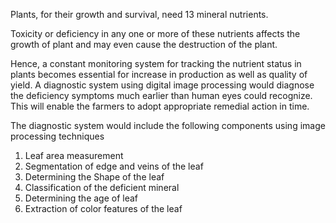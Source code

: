 Plants, for their growth and survival, need 13 mineral nutrients.

Toxicity or deficiency in any one or more of these nutrients affects the growth of plant and may even cause the destruction of the plant.

Hence, a constant monitoring system for tracking the nutrient status in plants becomes essential for increase in production as well as quality of yield. A diagnostic system using digital image processing would diagnose the deficiency symptoms much earlier than human eyes could recognize. This will enable the farmers to adopt appropriate remedial action in time. 

The diagnostic system would include the following components using image processing techniques

 1. Leaf area measurement
 2. Segmentation of edge and veins of the leaf
 3. Determining the Shape of the leaf
 4. Classification of the deficient mineral
 5. Determining the age of leaf
 6. Extraction of color features of the leaf
